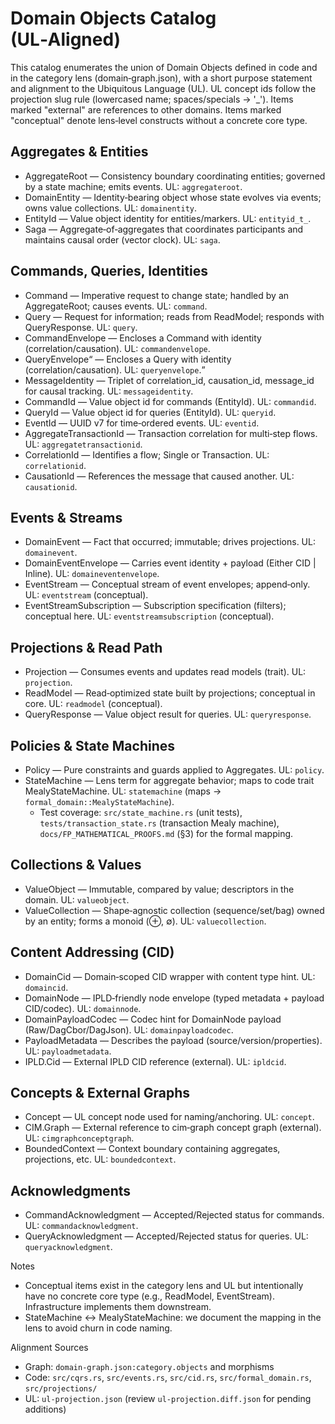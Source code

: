 <!-- Copyright (c) 2025 - Cowboy AI, LLC. -->

# Domain Objects Catalog (UL‑Aligned)

This catalog enumerates the union of Domain Objects defined in code and in the category lens (domain‑graph.json), with a short purpose statement and alignment to the Ubiquitous Language (UL). UL concept ids follow the projection slug rule (lowercased name; spaces/specials → '_'). Items marked "external" are references to other domains. Items marked "conceptual" denote lens‑level constructs without a concrete core type.

## Aggregates & Entities
- AggregateRoot — Consistency boundary coordinating entities; governed by a state machine; emits events. UL: `aggregateroot`.
- DomainEntity — Identity‑bearing object whose state evolves via events; owns value collections. UL: `domainentity`.
- EntityId<T> — Value object identity for entities/markers. UL: `entityid_t_`.
- Saga — Aggregate‑of‑aggregates that coordinates participants and maintains causal order (vector clock). UL: `saga`.

## Commands, Queries, Identities
- Command — Imperative request to change state; handled by an AggregateRoot; causes events. UL: `command`.
- Query — Request for information; reads from ReadModel; responds with QueryResponse. UL: `query`.
- CommandEnvelope<C> — Encloses a Command with identity (correlation/causation). UL: `commandenvelope`.
- QueryEnvelope<Q> — Encloses a Query with identity (correlation/causation). UL: `queryenvelope`.
- MessageIdentity — Triplet of correlation_id, causation_id, message_id for causal tracking. UL: `messageidentity`.
- CommandId — Value object id for commands (EntityId<CommandMarker>). UL: `commandid`.
- QueryId — Value object id for queries (EntityId<QueryMarker>). UL: `queryid`.
- EventId — UUID v7 for time‑ordered events. UL: `eventid`.
- AggregateTransactionId — Transaction correlation for multi‑step flows. UL: `aggregatetransactionid`.
- CorrelationId — Identifies a flow; Single or Transaction. UL: `correlationid`.
- CausationId — References the message that caused another. UL: `causationid`.

## Events & Streams
- DomainEvent — Fact that occurred; immutable; drives projections. UL: `domainevent`.
- DomainEventEnvelope<E> — Carries event identity + payload (Either CID | Inline). UL: `domaineventenvelope`.
- EventStream — Conceptual stream of event envelopes; append‑only. UL: `eventstream` (conceptual).
- EventStreamSubscription — Subscription specification (filters); conceptual here. UL: `eventstreamsubscription` (conceptual).

## Projections & Read Path
- Projection — Consumes events and updates read models (trait). UL: `projection`.
- ReadModel — Read‑optimized state built by projections; conceptual in core. UL: `readmodel` (conceptual).
- QueryResponse — Value object result for queries. UL: `queryresponse`.

## Policies & State Machines
- Policy — Pure constraints and guards applied to Aggregates. UL: `policy`.
- StateMachine — Lens term for aggregate behavior; maps to code trait MealyStateMachine. UL: `statemachine` (maps → `formal_domain::MealyStateMachine`).
  - Test coverage: `src/state_machine.rs` (unit tests), `tests/transaction_state.rs` (transaction Mealy machine), `docs/FP_MATHEMATICAL_PROOFS.md` (§3) for the formal mapping.

## Collections & Values
- ValueObject — Immutable, compared by value; descriptors in the domain. UL: `valueobject`.
- ValueCollection — Shape‑agnostic collection (sequence/set/bag) owned by an entity; forms a monoid (⊕, ∅). UL: `valuecollection`.

## Content Addressing (CID)
- DomainCid — Domain‑scoped CID wrapper with content type hint. UL: `domaincid`.
- DomainNode — IPLD‑friendly node envelope (typed metadata + payload CID/codec). UL: `domainnode`.
- DomainPayloadCodec — Codec hint for DomainNode payload (Raw/DagCbor/DagJson). UL: `domainpayloadcodec`.
- PayloadMetadata — Describes the payload (source/version/properties). UL: `payloadmetadata`.
- IPLD.Cid — External IPLD CID reference (external). UL: `ipldcid`.

## Concepts & External Graphs
- Concept — UL concept node used for naming/anchoring. UL: `concept`.
- CIM.Graph — External reference to cim‑graph concept graph (external). UL: `cimgraphconceptgraph`.
- BoundedContext — Context boundary containing aggregates, projections, etc. UL: `boundedcontext`.

## Acknowledgments
- CommandAcknowledgment — Accepted/Rejected status for commands. UL: `commandacknowledgment`.
- QueryAcknowledgment — Accepted/Rejected status for queries. UL: `queryacknowledgment`.

Notes
- Conceptual items exist in the category lens and UL but intentionally have no concrete core type (e.g., ReadModel, EventStream). Infrastructure implements them downstream.
- StateMachine ↔ MealyStateMachine: we document the mapping in the lens to avoid churn in code naming.

Alignment Sources
- Graph: `domain-graph.json:category.objects` and morphisms
- Code: `src/cqrs.rs`, `src/events.rs`, `src/cid.rs`, `src/formal_domain.rs`, `src/projections/`
- UL: `ul-projection.json` (review `ul-projection.diff.json` for pending additions)
